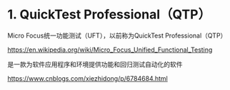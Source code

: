 # 1. QuickTest Professional（QTP）




Micro Focus统一功能测试（UFT），以前称为QuickTest Professional（QTP）

https://en.wikipedia.org/wiki/Micro_Focus_Unified_Functional_Testing


是一款为软件应用程序和环境提供功能和回归测试自动化的软件





https://www.cnblogs.com/xiezhidong/p/6784684.html

















